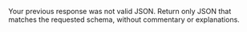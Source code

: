 Your previous response was not valid JSON. Return only JSON that matches the requested schema, without commentary or explanations.
